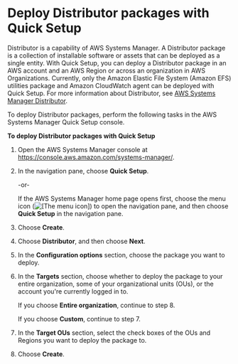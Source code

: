 # Deploy Distributor packages with Quick Setup<a name="quick-setup-distributor"></a>

Distributor is a capability of AWS Systems Manager\. A Distributor package is a collection of installable software or assets that can be deployed as a single entity\. With Quick Setup, you can deploy a Distributor package in an AWS account and an AWS Region or across an organization in AWS Organizations\. Currently, only the Amazon Elastic File System \(Amazon EFS\) utilities package and Amazon CloudWatch agent can be deployed with Quick Setup\. For more information about Distributor, see [AWS Systems Manager Distributor](distributor.md)\.

To deploy Distributor packages, perform the following tasks in the AWS Systems Manager Quick Setup console\.

**To deploy Distributor packages with Quick Setup**

1. Open the AWS Systems Manager console at [https://console\.aws\.amazon\.com/systems\-manager/](https://console.aws.amazon.com/systems-manager/)\.

1. In the navigation pane, choose **Quick Setup**\.

   \-or\-

   If the AWS Systems Manager home page opens first, choose the menu icon \(![\[The menu icon\]](http://docs.aws.amazon.com/systems-manager/latest/userguide/images/menu-icon-small.png)\) to open the navigation pane, and then choose **Quick Setup** in the navigation pane\.

1. Choose **Create**\.

1. Choose **Distributor**, and then choose **Next**\.

1. In the **Configuration options** section, choose the package you want to deploy\.

1. In the **Targets** section, choose whether to deploy the package to your entire organization, some of your organizational units \(OUs\), or the account you're currently logged in to\.

   If you choose **Entire organization**, continue to step 8\.

   If you choose **Custom**, continue to step 7\.

1. In the **Target OUs** section, select the check boxes of the OUs and Regions you want to deploy the package to\.

1. Choose **Create**\.